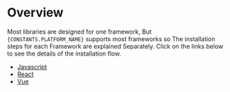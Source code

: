 # Overview

Most libraries are designed for one framework, But `{CONSTANTS.PLATFORM_NAME}` supports most frameworks so The installation steps for each Framework are explained Separately. Click on the links below to see the details of the installation flow.

- [Javascript](/javascript/installation)
- [React](/react/installation)
- [Vue](/vue/installation)
